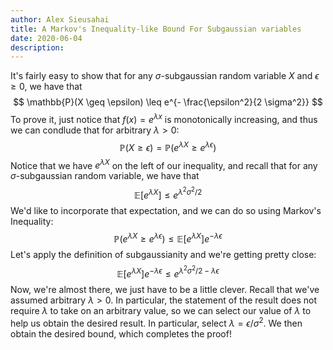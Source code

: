 ```yaml
---
author: Alex Sieusahai
title: A Markov's Inequality-like Bound For Subgaussian variables
date: 2020-06-04
description:
---
```


It's fairly easy to show that for any $\sigma$-subgaussian random variable $X$ and $\epsilon \geq 0$, we have that
$$ \mathbb{P}(X \geq \epsilon) \leq e^{- \frac{\epsilon^2}{2 \sigma^2}} $$
To prove it, just notice that $f(x) = e^{\lambda x}$ is monotonically increasing, and thus we can condlude that for arbitrary $\lambda > 0$:
$$ \mathbb{P}(X \geq \epsilon) = \mathbb{P}(e^{\lambda X} \geq e^{\lambda \epsilon}) $$
Notice that we have $e^{\lambda X}$ on the left of our inequality, and recall that for any $\sigma$-subgaussian random variable, we have that
$$ \mathbb{E}[e^{\lambda X}] \leq e^{\lambda^2 \sigma^2 / 2} $$
We'd like to incorporate that expectation, and we can do so using Markov's Inequality:
$$ \mathbb{P}(e^{\lambda X} \geq e^{\lambda \epsilon}) \leq \mathbb{E}[e^{\lambda X}] e^{-\lambda \epsilon} $$
Let's apply the definition of subgaussianity and we're getting pretty close:
$$ \mathbb{E}[e^{\lambda X}] e^{-\lambda \epsilon} \leq e^{\lambda^2 \sigma^2 / 2 - \lambda \epsilon} $$
Now, we're almost there, we just have to be a little clever. Recall that we've assumed arbitrary $\lambda > 0$. In particular, the statement of the result does not require $\lambda$ to take on an arbitrary value, so we can select our value of $\lambda$ to help us obtain the desired result.
In particular, select $\lambda = \epsilon / \sigma^2$.
We then obtain the desired bound, which completes the proof!
